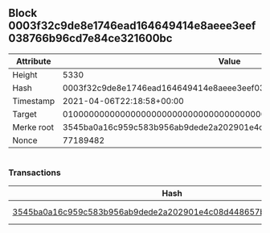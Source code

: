 ## Block 0003f32c9de8e1746ead164649414e8aeee3eef038766b96cd7e84ce321600bc

Attribute | Value
--- | ---
Height | 5330
Hash | 0003f32c9de8e1746ead164649414e8aeee3eef038766b96cd7e84ce321600bc
Timestamp | 2021-04-06T22:18:58+00:00
Target | 0100000000000000000000000000000000000000000000000000000000000000
Merke root | 3545ba0a16c959c583b956ab9dede2a202901e4c08d448657bd5a07eabfbee23
Nonce | 77189482

```

```

### Transactions

Hash | Amount
--- | ---
[3545ba0a16c959c583b956ab9dede2a202901e4c08d448657bd5a07eabfbee23](3545ba0a16c959c583b956ab9dede2a202901e4c08d448657bd5a07eabfbee23.md) | 10.00000000 SKEPTI 
